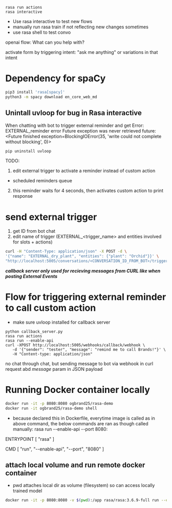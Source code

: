 ```shell
rasa run actions
rasa interactive
```

- Use rasa interactive to test new flows
- manually run rasa train if not reflecting new changes sometimes
- use rasa shell to test convo

openai flow:
What can you help with?

activate form by triggering intent: "ask me anything" or variations in that intent

# Dependency for spaCy

```bash
pip3 install 'rasa[spacy]'
python3 -m spacy download en_core_web_md
```

## Unintall uvloop for bug in Rasa interactive

When chatting with bot to trigger external reminder and get Error: EXTERNAL_reminder error Future exception was never retrieved future: <Future finished exception=BlockingIOError(35, 'write could not complete without blocking', 0)>

```bash
pip uninstall uvloop
```

TODO:

1. edit external trigger to activate a reminder instead of custom action

- scheduled reminders queue

2. this reminder waits for 4 seconds, then activates custom action to print response

# send external trigger

1. get ID from bot chat
2. edit name of trigger (EXTERNAL\_<trigger_name> and entities involved for slots + actions)

```bash
curl -H "Content-Type: application/json" -X POST -d \
'{"name": "EXTERNAL_dry_plant", "entities": {"plant": "Orchid"}}' \
"http://localhost:5005/conversations/<CONVERSATION_ID_FROM_BOT>/trigger_intent?output_channel=latest"
```

**_callback server only used for recieving messages from CURL like when posting External Events_**

# Flow for triggering external reminder to call custom action

- make sure uvloop installed for callback server

```shell
python callback_server.py
rasa run actions
rasa run --enable-api
curl -XPOST http://localhost:5005/webhooks/callback/webhook \
   -d '{"sender": "tester", "message": "remind me to call Brands!"}' \
   -H "Content-type: application/json"
```

no chat through chat, but sending message to bot via webhook in curl request abd _message_ param in JSON payload

# Running Docker container locally

```bash
docker run -it -p 8080:8080 ogbrand25/rasa-demo
docker run -it ogbrand25/rasa-demo shell
```

* because declared this in Dockerfile, everytime image is called as in above command, the below commands are ran as though called manually: rasa run --enable-api --port 8080:

ENTRYPOINT [ "rasa" ]

CMD [ "run", "--enable-api", "--port", "8080" ]

## attach local volume and run remote docker container

- pwd attaches local dir as volume (filesystem) so can access locally trained model

```bash
docker run -it -p 8080:8080 -v $(pwd):/app rasa/rasa:3.6.9-full run --enable-api --port 8080
```
